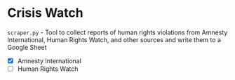 # Crisis Watch

`scraper.py` - Tool to collect reports of human rights violations from Amnesty International, Human Rights Watch, and other sources and write them to a Google Sheet
- [x] Amnesty International
- [ ] Human Rights Watch